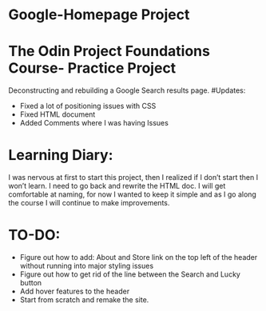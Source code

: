 # Google-Homepage Project

# The Odin Project Foundations Course- Practice Project

Deconstructing and rebuilding a Google Search results page. #Updates:

- Fixed a lot of positioning issues with CSS
- Fixed HTML document
- Added Comments where I was having Issues

# Learning Diary:

I was nervous at first to start this project, then I realized if I don’t start then I won’t learn.
I need to go back and rewrite the HTML doc.
I will get comfortable at naming, for now I wanted to keep it simple and as I go along the course I will continue to make improvements.

# TO-DO:

- Figure out how to add: About and Store link on the top left of the header without running into major styling issues
- Figure out how to get rid of the line between the Search and Lucky button
- Add hover features to the header
- Start from scratch and remake the site.
